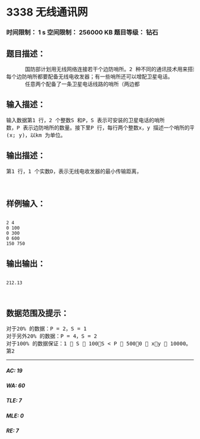 # 3338 无线通讯网   
### 时间限制： 1 s     空间限制： 256000 KB     题目等级： 钻石  
## 题目描述：  

<pre>
      国防部计划用无线网络连接若干个边防哨所。2 种不同的通讯技术用来搭建无线网络；  
每个边防哨所都要配备无线电收发器；有一些哨所还可以增配卫星电话。  
      任意两个配备了一条卫星电话线路的哨所（两边都
</pre>
  
  
## 输入描述：  

<pre>
输入数据第1 行，2 个整数S 和P，S 表示可安装的卫星电话的哨所  
数，P 表示边防哨所的数量。接下里P 行，每行两个整数x，y 描述一个哨所的平面坐标  
(x; y)，以km 为单位。
</pre>
  
  
## 输出描述：  

<pre>
第1 行，1 个实数D，表示无线电收发器的最小传输距离，
              
            </pre>
  
  
## 样例输入：  

<pre><code>
2 4  
0 100  
0 300  
0 600  
150 750
</code></pre>
  
  
## 输出输出：  

<pre><code>
212.13  
  

</code></pre>
  
  
## 数据范围及提示：  

<pre>
对于20% 的数据：P = 2，S = 1  
对于另外20% 的数据：P = 4，S = 2  
对于100% 的数据保证：1  S  100，S < P  500，0  x，y  10000。  
第2
</pre>
  
  
***  

##### AC: 19  
##### WA: 60  
##### TLE: 7  
##### MLE: 0  
##### RE: 7  
